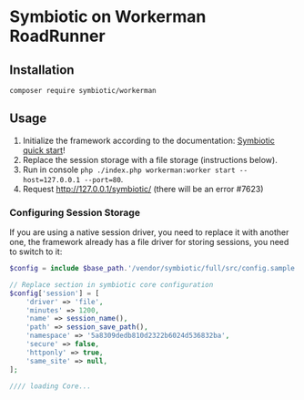 # Symbiotic on Workerman RoadRunner

## Installation

```
composer require symbiotic/workerman
```

## Usage

1. Initialize the framework according to the
   documentation: [Symbiotic quick start](https://github.com/symbiotic-php/full)!
2. Replace the session storage with a file storage (instructions below).
3. Run in console `php ./index.php workerman:worker start --host=127.0.0.1 --port=80`.
4. Request http://127.0.0.1/symbiotic/ (there will be an error #7623)


### Configuring Session Storage

If you are using a native session driver, you need to replace it with another one, the framework already has a file
driver for storing sessions, you need to switch to it:

```php
$config = include $base_path.'/vendor/symbiotic/full/src/config.sample.php';

// Replace section in symbiotic core configuration
$config['session'] = [
    'driver' => 'file',
    'minutes' => 1200,
    'name' => session_name(),
    'path' => session_save_path(),
    'namespace' => '5a8309dedb810d2322b6024d536832ba',
    'secure' => false,
    'httponly' => true,
    'same_site' => null,
];

//// loading Core...
```






